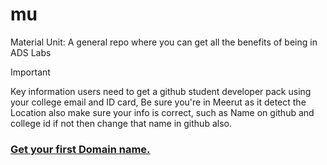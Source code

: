 # mu
Material Unit: A general repo where you can get all the benefits of being in ADS Labs

> [!IMPORTANT]
> Key information users need to get a github student developer pack using your college email and ID card, Be sure you're in Meerut as it detect the Location also make sure your info is correct, such as Name on github and college id if not then change that name in github also.

### [Get your first Domain name.](/domains/getDomain.md)


